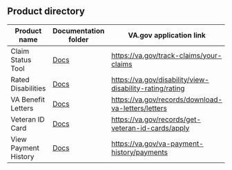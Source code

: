 ## Product directory
| Product name         | Documentation folder                                    | VA.gov application link                                 |
| -------------------- | ------------------------------------------------------- | ------------------------------------------------------- |
| Claim Status Tool    | [Docs](../../../products/claim-appeal-status)           | https://va.gov/track-claims/your-claims                 |
| Rated Disabilities   | [Docs](../../../products/disability/rated-disabilities) | https://va.gov/disability/view-disability-rating/rating |
| VA Benefit Letters   | [Docs](../../../products/benefit-letters)               | https://va.gov/records/download-va-letters/letters      |
| Veteran ID Card      | [Docs](../../../products/veteran-id-cards)              | https://va.gov/records/get-veteran-id-cards/apply       |
| View Payment History | [Docs](../../../products/payment-history)               | https://va.gov/va-payment-history/payments              |
